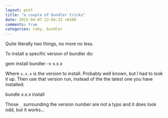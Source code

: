 ```yaml
---
layout: post
title: "a couple of bundler tricks"
date: 2015-04-07 22:04:33 +0100
comments: true
categories: ruby, bundler
---
```

Quite literally two things, no more no less. 

To install a specific version of bundler do:

  gem install bundler -v x.x.x

Where `x.x.x` is the version to install. Probably well known, but I had to look it up. Then use that version run, instead of the the latest one you have installed:

  bundle _x.x.x_ install

Those `_` surrounding the version number are not a typo and it does look odd, but it works... 


